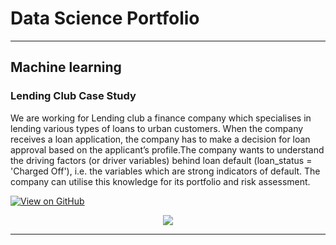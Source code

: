 # Data Science Portfolio
---
## Machine learning

### Lending Club Case Study

We are working for Lending club a finance company which specialises in lending various types of loans to urban customers. When the company receives a loan application, the company has to make a decision for loan approval based on the applicant’s profile.The company wants to understand the driving factors (or driver variables) behind loan default (loan_status = 'Charged Off'), i.e. the variables which are strong indicators of default. The company can utilise this knowledge for its portfolio and risk assessment.

[![View on GitHub](https://img.shields.io/badge/GitHub-View_on_GitHub-blue?logo=GitHub)](https://github.com/sajankedia/fraud_detection)

<center><img src="images/fraud_detection.jpg"/></center>

---
